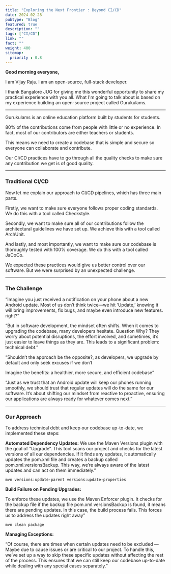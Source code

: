 ```yaml
---
title: "Exploring the Next Frontier : Beyond CI/CD"
date: 2024-02-28
pubtype: "Blog"
featured: true
description: ""
tags: ["CI/CD"]
link: ""
fact: ""
weight: 400
sitemap:
  priority : 0.8
---
```


**Good morning everyone,**

I am Vijay Raja. I am an open-source, full-stack developer.

I thank Bangalore JUG for giving me this wonderful opportunity to share my practical experience with you all. What I'm going to talk about is based on my experience building an open-source project called Gurukulams.

-----------------------------------------------

Gurukulams is an online education platform built by students for students.

80% of the contributions come from people with little or no experience. In fact, most of our contributors are either teachers or students.

This means we need to create a codebase that is simple and secure so everyone can collaborate and contribute.

Our CI/CD practices have to go through all the quality checks to make sure any contribution we get is of good quality.

--------------------------------------------------

### Traditional CI/CD

Now let me explain our approach to CI/CD pipelines, which has three main parts.

Firstly, we want to make sure everyone follows proper coding standards. We do this with a tool called Checkstyle.

Secondly, we want to make sure all of our contributions follow the architectural guidelines we have set up. We achieve this with a tool called ArchUnit.

And lastly, and most importantly, we want to make sure our codebase is thoroughly tested with 100% coverage. We do this with a tool called JaCoCo.

We expected these practices would give us better control over our software. But we were surprised by an unexpected challenge.

----------------------------------------------

### The Challenge

“Imagine you just received a notification on your phone about a new Android update. Most of us don’t think twice—we hit ‘Update,’ knowing it will bring improvements, fix bugs, and maybe even introduce new features.  right?”

“But in software development, the mindset often shifts. When it comes to upgrading the codebase, many developers hesitate. Question Why? They worry about potential disruptions, the effort involved, and sometimes, it’s just easier to leave things as they are. This leads to a significant problem: technical debt.”

“Shouldn’t the approach be the opposite?, as developers, we upgrade by default and only seek excuses if we don’t

Imagine the benefits: a healthier, more secure, and efficient codebase”

“Just as we trust that an Android update will keep our phones running smoothly, we should trust that regular updates will do the same for our software. It’s about shifting our mindset from reactive to proactive, ensuring our applications are always ready for whatever comes next.”

----------------------------------------------

### Our Approach

To address technical debt and keep our codebase up-to-date, we implemented these steps:

**Automated Dependency Updates:** We use the Maven Versions plugin with the goal of “Upgrade”. This tool scans our project and checks for the latest versions of all our dependencies. If it finds any updates, it automatically updates the pom.xml file and creates a backup called pom.xml.versionsBackup. This way, we’re always aware of the latest updates and can act on them immediately.”

```
mvn versions:update-parent versions:update-properties
```

**Build Failure on Pending Upgrades:** 

To enforce these updates, we use the Maven Enforcer plugin. It checks for the backup file if the backup file pom.xml.versionsBackup is found, it means there are pending updates. In this case, the build process fails. This forces us to address the updates right away”

```
mvn clean package
```

**Managing Exceptions:**

“Of course, there are times when certain updates need to be excluded — Maybe due to cause issues or are critical to our project. To handle this, we’ve set up a way to skip these specific updates without affecting the rest of the process. This ensures that we can still keep our codebase up-to-date while dealing with any special cases separately.”